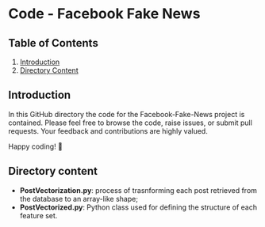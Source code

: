 # Code - Facebook Fake News

## Table of Contents

1. [Introduction](#introduction)
2. [Directory Content](#project-structure)

## Introduction
In this GitHub directory the code for the Facebook-Fake-News project is contained. Please feel free to browse the code, raise issues, or submit pull requests. Your feedback and contributions are highly valued.

Happy coding! 🚀

## Directory content
- **PostVectorization.py**: process of trasnforming each post retrieved from the database to an array-like shape;
- **PostVectorized.py**: Python class used for defining the structure of each feature set.


